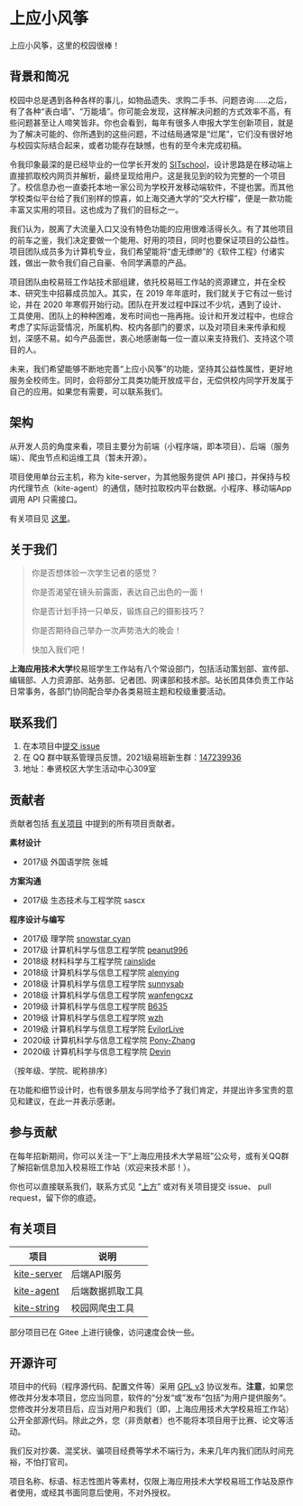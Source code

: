 # 上应小风筝

上应小风筝，这里的校园很棒！

## 背景和简况

校园中总是遇到各种各样的事儿，如物品遗失、求购二手书、问题咨询……之后，有了各种“表白墙”、“万能墙”。你可能会发现，这样解决问题的方式效率不高，有些问题甚至让人啼笑皆非。你也会看到，每年有很多人申报大学生创新项目，就是为了解决可能的、你所遇到的这些问题，不过结局通常是“烂尾”，它们没有很好地与校园实际结合起来，或者功能存在缺憾，也有的至今未完成初稿。

令我印象最深的是已经毕业的一位学长开发的 [SITschool](https://github.com/IMAlex233/SITschool)，设计思路是在移动端上直接抓取校内网页并解析，最终呈现给用户。这是我见到的较为完整的一个项目了。校信息办也一直委托本地一家公司为学校开发移动端软件，不提也罢。而其他学校类似平台给了我们别样的惊喜，如上海交通大学的“交大柠檬”，便是一款功能丰富又实用的项目。这也成为了我们的目标之一。

我们认为，脱离了大流量入口又没有特色功能的应用很难活得长久。有了其他项目的前车之鉴，我们决定要做一个能用、好用的项目，同时也要保证项目的公益性。项目团队成员多为计算机专业，我们希望能将“虚无缥缈”的《软件工程》付诸实践，做出一款令我们自己自豪、令同学满意的产品。

项目团队由校易班工作站技术部组建，依托校易班工作站的资源建立，并在全校本、研究生中招募成员加入。其实，在 2019 年年底时，我们就关于它有过一些讨论，并在 2020 年寒假开始行动。团队在开发过程中踩过不少坑，遇到了设计、工具使用、团队上的种种困难，发布时间也一拖再拖。设计和开发过程中，也综合考虑了实际运营情况，所属机构、校内各部门的要求，以及对项目未来传承和规划，深感不易。如今产品面世，衷心地感谢每一位一直以来支持我们、支持这个项目的人。

未来，我们希望能够不断地完善“上应小风筝”的功能，坚持其公益性属性，更好地服务全校师生。同时，会将部分工具类功能开放成平台，无偿供校内同学开发属于自己的应用。如果您有需要，可以联系我们。

## 架构

从开发人员的角度来看，项目主要分为前端（小程序端，即本项目）、后端（服务端）、爬虫节点和运维工具（暂未开源）。

项目使用单台云主机，称为 kite-server，为其他服务提供 API 接口，并保持与校内代理节点（kite-agent）的通信，随时拉取校内平台数据。小程序、移动端App调用 API 只需接口。

有关项目见 [这里](#有关项目)。

## 关于我们

> 你是否想体验一次学生记者的感觉？
>
> 你是否渴望在镜头前露面，表达自己出色的一面！
> 
> 你是否计划手持一只单反，锻炼自己的摄影技巧？
> 
> 你是否期待自己举办一次声势浩大的晚会！
> 
> 快加入我们吧！

**上海应用技术大学**校易班学生工作站有八个常设部门，包括活动策划部、宣传部、编辑部、人力资源部、站务部、记者团、网课部和技术部。站长团具体负责工作站日常事务，各部门协同配合举办各类易班主题和校级重要活动。

## 联系我们

1. 在本项目中[提交 issue](https://github.com/SIT-Yiban/kite-microapp/issues) 
2. 在 QQ 群中联系管理员反馈。2021级易班新生群：[147239936](https://jq.qq.com/?_wv=1027&k=cIBUBgOT)
3. 地址：奉贤校区大学生活动中心309室

## 贡献者

贡献者包括 [有关项目](#有关项目) 中提到的所有项目贡献者。

**素材设计**

- 2017级 外国语学院 张城

**方案沟通**

- 2017级 生态技术与工程学院 sascx

**程序设计与编写**

- 2017级 理学院 [snowstar cyan](https://github.com/snomiao)
- 2017级 计算机科学与信息工程学院 [peanut996](https://github.com/peanut996/)
- 2018级 材料科学与工程学院 [rainslide](https://github.com/Crystal-RainSlide)
- 2018级 计算机科学与信息工程学院 [alenying](https://github.com/AlenYing)
- 2018级 计算机科学与信息工程学院 [sunnysab](https://sunnysab.cn)
- 2018级 计算机科学与信息工程学院 [wanfengcxz](https://github.com/wanfengcxz)
- 2019级 计算机科学与信息工程学院 [B635](https://github.com/B635)
- 2019级 计算机科学与信息工程学院 [wzh](https://github.com/OneofFive-ops)
- 2019级 计算机科学与信息工程学院 [EvilorLive](https://github.com/EvilorLive)
- 2020级 计算机科学与信息工程学院 [Pony-Zhang](https://github.com/Pony-Zhang)
- 2020级 计算机科学与信息工程学院 [Devin](https://github.com/Devinroot)

（按年级、学院、昵称排序）

在功能和细节设计时，也有很多朋友与同学给予了我们肯定，并提出许多宝贵的意见和建议，在此一并表示感谢。

## 参与贡献

在每年招新期间，你可以关注一下“上海应用技术大学易班”公众号，或有关QQ群了解招新信息加入校易班工作站（欢迎来技术部！）。

你也可以直接联系我们，联系方式见 “[上方](#联系我们)” 或对有关项目提交 issue、 pull request，留下你的痕迹。

## 有关项目

| 项目         | 说明             |
| ------------ | ---------------- |
| [kite-server](https://github.com/SIT-Yiban/kite-server) | 后端API服务 |
| [kite-agent](https://github.com/sunnysab/kite-agent) | 后端数据抓取工具 |
| [kite-string](https://github.com/SIT-Yiban/kite-string) | 校园网爬虫工具 |

部分项目已在 Gitee 上进行镜像，访问速度会快一些。

## 开源许可

项目中的代码（程序源代码、配置文件等）采用 [GPL v3](https://www.gnu.org/licenses/gpl-3.0.en.html) 协议发布。**注意**，如果您修改并分发本项目，您应当同意，软件的“分发“或”发布“包括”为用户提供服务“。您修改并分发项目后，应当对用户和我们（即，上海应用技术大学校易班工作站）公开全部源代码。除此之外，您（非贡献者）也不能将本项目用于比赛、论文等活动。

我们反对抄袭、混奖状、骗项目经费等学术不端行为，未来几年内我们团队时间充裕，不怕打官司。

项目名称、标语、标志性图片等素材，仅限上海应用技术大学校易班工作站及原作者使用，或经其书面同意后使用，不对外授权。

